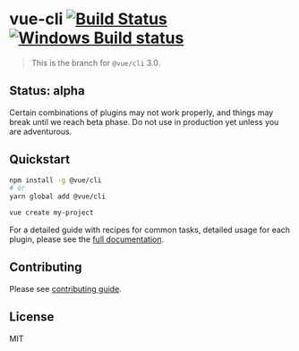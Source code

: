 # vue-cli [![Build Status](https://circleci.com/gh/vuejs/vue-cli/tree/dev.svg?style=shield)](https://circleci.com/gh/vuejs/vue-cli/tree/dev) [![Windows Build status](https://ci.appveyor.com/api/projects/status/487fqt71e4kf46iv/branch/dev?svg=true)](https://ci.appveyor.com/project/yyx990803/vue-cli-6b0a6/branch/dev)

> This is the branch for `@vue/cli` 3.0.

## Status: alpha

Certain combinations of plugins may not work properly, and things may break until we reach beta phase. Do not use in production yet unless you are adventurous.

## Quickstart

``` sh
npm install -g @vue/cli
# or
yarn global add @vue/cli

vue create my-project
```

For a detailed guide with recipes for common tasks, detailed usage for each plugin, please see the [full documentation](https://github.com/vuejs/vue-cli/blob/dev/docs/README.md).

## Contributing

Please see [contributing guide](https://github.com/vuejs/vue-cli/blob/dev/.github/CONTRIBUTING.md).

## License

MIT
